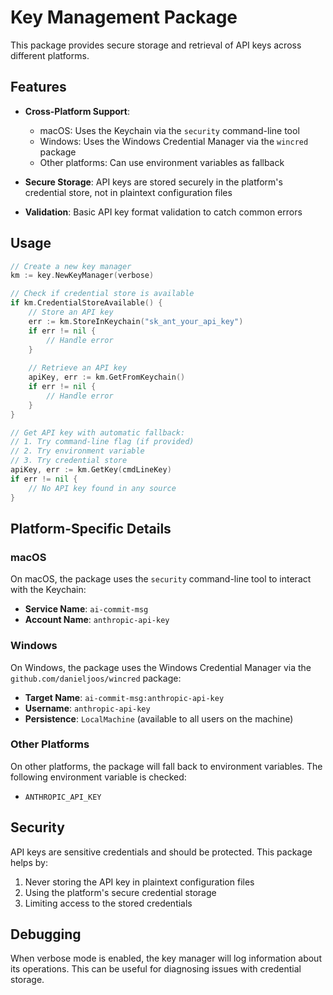 # Key Management Package

This package provides secure storage and retrieval of API keys across different platforms.

## Features

- **Cross-Platform Support**:
  - macOS: Uses the Keychain via the `security` command-line tool
  - Windows: Uses the Windows Credential Manager via the `wincred` package
  - Other platforms: Can use environment variables as fallback

- **Secure Storage**: API keys are stored securely in the platform's credential store, not in plaintext configuration files

- **Validation**: Basic API key format validation to catch common errors

## Usage

```go
// Create a new key manager
km := key.NewKeyManager(verbose)

// Check if credential store is available
if km.CredentialStoreAvailable() {
    // Store an API key
    err := km.StoreInKeychain("sk_ant_your_api_key")
    if err != nil {
        // Handle error
    }
    
    // Retrieve an API key
    apiKey, err := km.GetFromKeychain()
    if err != nil {
        // Handle error
    }
}

// Get API key with automatic fallback:
// 1. Try command-line flag (if provided)
// 2. Try environment variable
// 3. Try credential store
apiKey, err := km.GetKey(cmdLineKey)
if err != nil {
    // No API key found in any source
}
```

## Platform-Specific Details

### macOS

On macOS, the package uses the `security` command-line tool to interact with the Keychain:

- **Service Name**: `ai-commit-msg`
- **Account Name**: `anthropic-api-key`

### Windows

On Windows, the package uses the Windows Credential Manager via the `github.com/danieljoos/wincred` package:

- **Target Name**: `ai-commit-msg:anthropic-api-key`
- **Username**: `anthropic-api-key`
- **Persistence**: `LocalMachine` (available to all users on the machine)

### Other Platforms

On other platforms, the package will fall back to environment variables. The following environment variable is checked:

- `ANTHROPIC_API_KEY`

## Security

API keys are sensitive credentials and should be protected. This package helps by:

1. Never storing the API key in plaintext configuration files
2. Using the platform's secure credential storage
3. Limiting access to the stored credentials

## Debugging

When verbose mode is enabled, the key manager will log information about its operations. This can be useful for diagnosing issues with credential storage.
